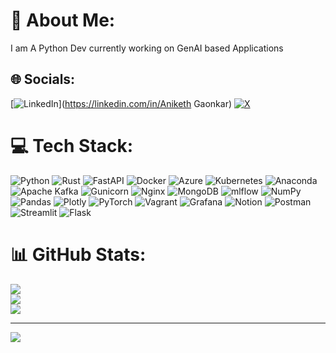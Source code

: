 # 💫 About Me:
I am A Python Dev currently working on GenAI based Applications <br>


## 🌐 Socials:
[![LinkedIn](https://img.shields.io/badge/LinkedIn-%230077B5.svg?logo=linkedin&logoColor=white)](https://linkedin.com/in/Aniketh Gaonkar) [![X](https://img.shields.io/badge/X-black.svg?logo=X&logoColor=white)](https://x.com/@off_ani_) 

# 💻 Tech Stack:
![Python](https://img.shields.io/badge/python-3670A0?style=flat&logo=python&logoColor=ffdd54) ![Rust](https://img.shields.io/badge/rust-%23000000.svg?style=flat&logo=rust&logoColor=white) ![FastAPI](https://img.shields.io/badge/FastAPI-005571?style=flat&logo=fastapi) ![Docker](https://img.shields.io/badge/docker-%230db7ed.svg?style=flat&logo=docker&logoColor=white) ![Azure](https://img.shields.io/badge/azure-%230072C6.svg?style=flat&logo=microsoftazure&logoColor=white) ![Kubernetes](https://img.shields.io/badge/kubernetes-%23326ce5.svg?style=flat&logo=kubernetes&logoColor=white) ![Anaconda](https://img.shields.io/badge/Anaconda-%2344A833.svg?style=flat&logo=anaconda&logoColor=white) ![Apache Kafka](https://img.shields.io/badge/Apache%20Kafka-000?style=flat&logo=apachekafka) ![Gunicorn](https://img.shields.io/badge/gunicorn-%298729.svg?style=flat&logo=gunicorn&logoColor=white) ![Nginx](https://img.shields.io/badge/nginx-%23009639.svg?style=flat&logo=nginx&logoColor=white) ![MongoDB](https://img.shields.io/badge/MongoDB-%234ea94b.svg?style=flat&logo=mongodb&logoColor=white) ![mlflow](https://img.shields.io/badge/mlflow-%23d9ead3.svg?style=flat&logo=numpy&logoColor=blue) ![NumPy](https://img.shields.io/badge/numpy-%23013243.svg?style=flat&logo=numpy&logoColor=white) ![Pandas](https://img.shields.io/badge/pandas-%23150458.svg?style=flat&logo=pandas&logoColor=white) ![Plotly](https://img.shields.io/badge/Plotly-%233F4F75.svg?style=flat&logo=plotly&logoColor=white) ![PyTorch](https://img.shields.io/badge/PyTorch-%23EE4C2C.svg?style=flat&logo=PyTorch&logoColor=white) ![Vagrant](https://img.shields.io/badge/vagrant-%231563FF.svg?style=flat&logo=vagrant&logoColor=white) ![Grafana](https://img.shields.io/badge/grafana-%23F46800.svg?style=flat&logo=grafana&logoColor=white) ![Notion](https://img.shields.io/badge/Notion-%23000000.svg?style=flat&logo=notion&logoColor=white) ![Postman](https://img.shields.io/badge/Postman-FF6C37?style=flat&logo=postman&logoColor=white) ![Streamlit](https://img.shields.io/badge/Streamlit-%23FE4B4B.svg?style=flat&logo=streamlit&logoColor=white) ![Flask](https://img.shields.io/badge/flask-%23000.svg?style=flat&logo=flask&logoColor=white)
# 📊 GitHub Stats:
![](https://github-readme-stats.vercel.app/api?username=offani&theme=transparent&hide_border=true&include_all_commits=true&count_private=true)<br/>
![](https://github-readme-streak-stats.herokuapp.com/?user=offani&theme=transparent&hide_border=true)<br/>
![](https://github-readme-stats.vercel.app/api/top-langs/?username=offani&theme=transparent&hide_border=true&include_all_commits=true&count_private=true&layout=compact)

---
[![](https://visitcount.itsvg.in/api?id=offani&icon=10&color=13)](https://visitcount.itsvg.in)

<!-- Proudly created with GPRM ( https://gprm.itsvg.in ) -->
